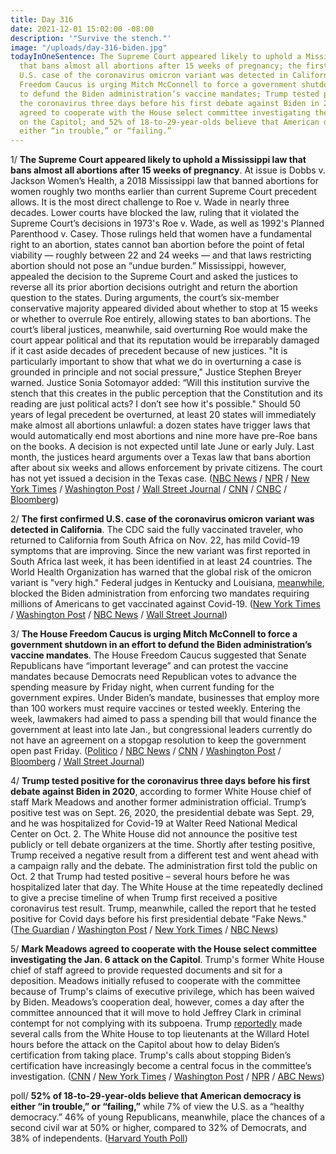 ```yaml
---
title: Day 316
date: 2021-12-01 15:02:00 -08:00
description: '"Survive the stench."'
image: "/uploads/day-316-biden.jpg"
todayInOneSentence: The Supreme Court appeared likely to uphold a Mississippi law
  that bans almost all abortions after 15 weeks of pregnancy; the first confirmed
  U.S. case of the coronavirus omicron variant was detected in California; the House
  Freedom Caucus is urging Mitch McConnell to force a government shutdown in an effort
  to defund the Biden administration’s vaccine mandates; Trump tested positive for
  the coronavirus three days before his first debate against Biden in 2020; Mark Meadows
  agreed to cooperate with the House select committee investigating the Jan. 6 attack
  on the Capitol; and 52% of 18-to-29-year-olds believe that American democracy is
  either “in trouble,” or “failing.”
---
```


1/ **The Supreme Court appeared likely to uphold a Mississippi law that bans almost all abortions after 15 weeks of pregnancy**. At issue is Dobbs v. Jackson Women’s Health, a 2018 Mississippi law that banned abortions for women roughly two months earlier than current Supreme Court precedent allows. It is the most direct challenge to Roe v. Wade in nearly three decades. Lower courts have blocked the law, ruling that it violated the Supreme Court’s decisions in 1973's Roe v. Wade, as well as 1992's Planned Parenthood v. Casey. Those rulings held that women have a fundamental right to an abortion, states cannot ban abortion before the point of fetal viability — roughly between 22 and 24 weeks — and that laws restricting abortion should not pose an “undue burden.” Mississippi, however, appealed the decision to the Supreme Court and asked the justices to reverse all its prior abortion decisions outright and return the abortion question to the states. During arguments, the court’s six-member conservative majority appeared divided about whether to stop at 15 weeks or whether to overrule Roe entirely, allowing states to ban abortions. The court’s liberal justices, meanwhile, said overturning Roe would make the court appear political and that its reputation would be irreparably damaged if it cast aside decades of precedent because of new justices. "It is particularly important to show that what we do in overturning a case is grounded in principle and not social pressure," Justice Stephen Breyer warned. Justice Sonia Sotomayor added: “Will this institution survive the stench that this creates in the public perception that the Constitution and its reading are just political acts? I don’t see how it's possible." Should 50 years of legal precedent be overturned, at least 20 states will immediately make almost all abortions unlawful: a dozen states have trigger laws that would automatically end most abortions and nine more have pre-Roe bans on the books. A decision is not expected until late June or early July. Last month, the justices heard arguments over a Texas law that bans abortion after about six weeks and allows enforcement by private citizens. The court has not yet issued a decision in the Texas case. ([NBC News](https://www.nbcnews.com/politics/supreme-court/supreme-court-set-dive-mississippi-abortion-case-challenging-roe-v-n1285114) / [NPR](https://www.npr.org/2021/12/01/1060508566/roe-v-wade-arguments-abortion-supreme-court-case-mississippi-law) / [New York Times](https://www.nytimes.com/live/2021/12/01/us/abortion-mississippi-supreme-court) / [Washington Post](https://www.washingtonpost.com/politics/courts_law/mississippi-abortion-case-supreme-court/2021/12/01/367004a6-52b4-11ec-9267-17ae3bde2f26_story.html) / [Wall Street Journal](https://www.wsj.com/articles/supreme-court-hears-arguments-in-landmark-mississippi-abortion-case-11638354602?mod=djemalertNEWS) / [CNN](https://www.cnn.com/2021/12/01/politics/supreme-court-roe-v-wade-oral-arguments/index.html) / [CNBC](https://www.cnbc.com/2021/12/01/supreme-court-arguments-in-abortion-case-roe-v-wade.html) / [Bloomberg](https://www.bloomberg.com/news/articles/2021-12-01/justices-wrestle-with-past-in-fiery-hearing-on-abortion-s-future?srnd=premium&sref=MIBMEEoj))

2/ **The first confirmed U.S. case of the coronavirus omicron variant was detected in California**. The CDC said the fully vaccinated traveler, who returned to California from South Africa on Nov. 22, has mild Covid-19 symptoms that are improving. Since the new variant was first reported in South Africa last week, it has been identified in at least 24 countries. The World Health Organization has warned that the global risk of the omicron variant is "very high." Federal judges in Kentucky and Louisiana, [meanwhile](https://www.nbcnews.com/politics/white-house/courts-block-two-biden-administration-covid-vaccine-mandates-n1285138), blocked the Biden administration from enforcing two mandates requiring millions of Americans to get vaccinated against Covid-19. ([New York Times](https://www.nytimes.com/live/2021/12/01/world/omicron-variant-covid) / [Washington Post](https://www.washingtonpost.com/health/2021/12/01/omicron-in-the-us/) / [NBC News](https://www.nbcnews.com/news/us-news/omicron-variant-found-california-rcna6909) / [Wall Street Journal](https://www.wsj.com/articles/u-s-identifies-its-first-omicron-patient-in-california-11638385268))

3/ **The House Freedom Caucus is urging Mitch McConnell to force a government shutdown in an effort to defund the Biden administration’s vaccine mandates**. The House Freedom Caucus suggested that Senate Republicans have “important leverage” and can protest the vaccine mandates because Democrats need Republican votes to advance the spending measure by Friday night, when current funding for the government expires. Under Biden’s mandate, businesses that employ more than 100 workers must require vaccines or tested weekly. Entering the week, lawmakers had aimed to pass a spending bill that would finance the government at least into late Jan., but congressional leaders currently do not have an agreement on a stopgap resolution to keep the government open past Friday. ([Politico](https://www.politico.com/newsletters/playbook/2021/12/01/scoop-conservatives-plot-government-shutdown-over-vaccine-mandate-495273) / [NBC News](https://www.nbcnews.com/politics/congress/house-conservatives-press-government-shutdown-threat-over-vaccine-mandates-n1285164) / [CNN](https://www.cnn.com/2021/12/01/politics/house-vote-bill-government-funding-shutdown/) / [Washington Post](https://www.washingtonpost.com/us-policy/2021/12/01/government-shutdown-coronavirus-vaccine/) / [Bloomberg](https://www.bloomberg.com/news/articles/2021-12-01/government-shutdown-risk-rises-as-congress-stalls-on-stopgap?sref=MIBMEEoj) / [Wall Street Journal](https://www.wsj.com/articles/government-shutdown-deadline-approaches-as-deal-eludes-lawmakers-11638380311))

4/ **Trump tested positive for the coronavirus three days before his first debate against Biden in 2020**, according to former White House chief of staff Mark Meadows and another former administration official. Trump’s positive test was on Sept. 26, 2020, the presidential debate was Sept. 29, and he was hospitalized for Covid-19 at Walter Reed National Medical Center on Oct. 2. The White House did not announce the positive test publicly or tell debate organizers at the time. Shortly after testing positive, Trump received a negative result from a different test and went ahead with a campaign rally and the debate. The administration first told the public on Oct. 2 that Trump had tested positive – several hours before he was hospitalized later that day. The White House at the time repeatedly declined to give a precise timeline of when Trump first received a positive coronavirus test result. Trump, meanwhile, called the report that he tested positive for Covid days before his first presidential debate "Fake News." ([The Guardian](https://www.theguardian.com/us-news/2021/dec/01/trump-tested-positive-covid-before-biden-debate-chief-staff-mark-meadows-book) / [Washington Post](https://www.washingtonpost.com/politics/trump-tested-positive-for-coronavirus-before-first-debate-with-biden-former-chief-of-staff-says/2021/12/01/a728d080-52b7-11ec-8769-2f4ecdf7a2ad_story.html) / [New York Times](https://www.nytimes.com/2021/12/01/us/politics/trump-virus-positive.html) / [NBC News](https://www.nbcnews.com/politics/donald-trump/trump-denies-positive-covid-test-days-first-presidential-debate-n1285158))

5/ **Mark Meadows agreed to cooperate with the House select committee investigating the Jan. 6 attack on the Capitol**. Trump's former White House chief of staff agreed to provide requested documents and sit for a deposition. Meadows initially refused to cooperate with the committee because of Trump's claims of executive privilege, which has been waived by Biden. Meadows’s cooperation deal, however, comes a day after the committee announced that it will move to hold Jeffrey Clark in criminal contempt for not complying with its subpoena. Trump [reportedly](https://www.theguardian.com/us-news/2021/nov/30/donald-trump-called-top-aides-capitol-riot-biden) made several calls from the White House to top lieutenants at the Willard Hotel hours before the attack on the Capitol about how to delay Biden’s certification from taking place. Trump's calls about stopping Biden’s certification have increasingly become a central focus in the committee’s investigation. ([CNN](https://www.cnn.com/2021/11/30/politics/mark-meadows-january-6-committee/index.html) / [New York Times](https://www.nytimes.com/2021/11/30/us/politics/capitol-riot-investigation-meadows.html) / [Washington Post](https://www.washingtonpost.com/politics/2021/11/30/former-white-house-chief-staff-mark-meadows-cooperating-with-jan-6-committee/) / [NPR](https://www.npr.org/2021/11/30/1060091466/ex-trump-chief-of-staff-mark-meadows-to-appear-before-jan-6-panel) / [ABC News](https://abcnews.go.com/Politics/trump-chief-staff-mark-meadows-cooperate-jan-select/story?id=81467794))

poll/ **52% of 18-to-29-year-olds believe that American democracy is either “in trouble,” or “failing,”** while 7% of view the U.S. as a “healthy democracy.” 46% of young Republicans, meanwhile, place the chances of a second civil war at 50% or higher, compared to 32% of Democrats, and 38% of independents. ([Harvard Youth Poll](https://iop.harvard.edu/youth-poll/fall-2021-harvard-youth-poll))